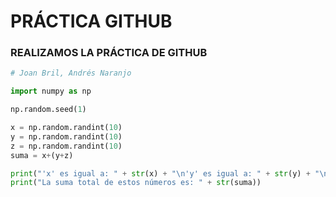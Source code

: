 # PRÁCTICA GITHUB

### REALIZAMOS LA PRÁCTICA DE GITHUB

```python
# Joan Bril, Andrés Naranjo

import numpy as np

np.random.seed(1)

x = np.random.randint(10)
y = np.random.randint(10)
z = np.random.randint(10)
suma = x+(y+z)

print("'x' es igual a: " + str(x) + "\n'y' es igual a: " + str(y) + "\n'z' es igual a: " + str(z))
print("La suma total de estos números es: " + str(suma))

```